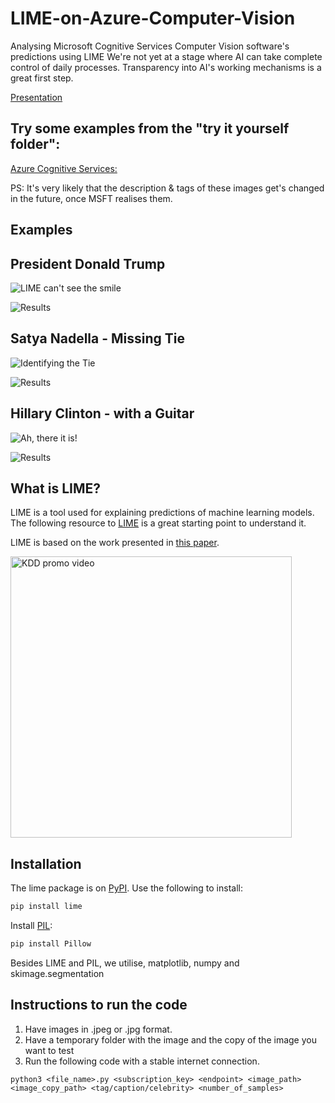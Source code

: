 # LIME-on-Azure-Computer-Vision

Analysing Microsoft Cognitive Services Computer Vision software's predictions using LIME
We're not yet at a stage where AI can take complete control of daily processes. Transparency into AI's working mechanisms is a great first step.

[Presentation](https://docs.google.com/presentation/d/1dsar5sA3D1ofe7SD9kDvyD5TIXRUlRGAAlNTV-m_N70/edit?usp=sharing) 
## Try some examples from the "try it yourself folder":

[Azure Cognitive Services:](https://azure.microsoft.com/en-us/services/cognitive-services/computer-vision/#features)


PS: It's very likely that the description & tags of these images get's changed in the future, once MSFT realises them.

## Examples

## President Donald Trump 

![LIME can't see the smile](Examples/Donald%20Trump%20Smiling.png)



![Results](Examples/Results_Donald%20Trump%20Smiling.png)



## Satya Nadella - Missing Tie

![Identifying the Tie](Examples/Satya%20tie.jpg)



![Results](Examples/Results%20satya_tie_10000.png)



## Hillary Clinton - with a Guitar

![Ah, there it is!](Examples/Performing%20Hillary.png)



![Results](Examples/Results_Performing%20Hillary.png)



## What is LIME?

LIME is a tool used for explaining predictions of machine learning models. The following resource to [LIME](https://github.com/marcotcr/lime) is a great starting point to understand it.

LIME is based on the work presented in [this paper](https://arxiv.org/abs/1602.04938).

<a href="https://www.youtube.com/watch?v=hUnRCxnydCc" target="_blank"><img src="video_start.png" width="450" alt="KDD promo video"/></a>

## Installation

The lime package is on [PyPI](https://pypi.python.org/pypi/lime). Use the following to install:

```sh
pip install lime
```

Install [PIL](https://pypi.python.org/pypi/Pillow/2.2.1):

```sh
pip install Pillow
```

Besides LIME and PIL, we utilise, matplotlib, numpy and skimage.segmentation

## Instructions to run the code
1. Have images in .jpeg or .jpg format.
2. Have a temporary folder with the image and the copy of the image you want to test
3. Run the following code with a stable internet connection.

```
python3 <file_name>.py <subscription_key> <endpoint> <image_path> <image_copy_path> <tag/caption/celebrity> <number_of_samples> 
```
